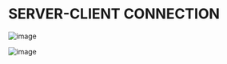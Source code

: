 # SERVER-CLIENT CONNECTION

![image](https://github.com/user-attachments/assets/b8933d46-4e74-47f3-b98d-e0ca4eb5015d)

![image](https://github.com/user-attachments/assets/10d37a9d-0213-4528-8605-fa28340a129a)



